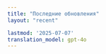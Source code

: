 ```yaml
---
title: "Последние обновления"
layout: "recent"

lastmod: '2025-07-07'
translation_model: gpt-4o
---
```


<!-- Анимация змеи будет добавлена через шаблон --> 